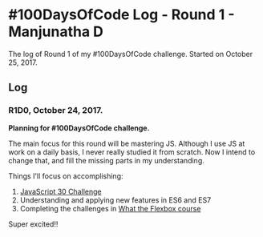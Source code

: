 # #100DaysOfCode Log - Round 1 - Manjunatha D

The log of Round 1 of my #100DaysOfCode challenge. Started on October 25, 2017.

## Log

### R1D0, October 24, 2017.

**Planning for #100DaysOfCode challenge.**

The main focus for this round will be mastering JS. Although I use JS at work on a daily basis, I never really studied it from scratch. Now I intend to change that, and fill the missing parts in my understanding.

Things I'll focus on accomplishing:

1. [JavaScript 30 Challenge](https://github.com/wesbos/JavaScript30)
2. Understanding and applying new features in ES6 and ES7
3. Completing the challenges in [What the Flexbox course](https://flexbox.io/)

Super excited!!